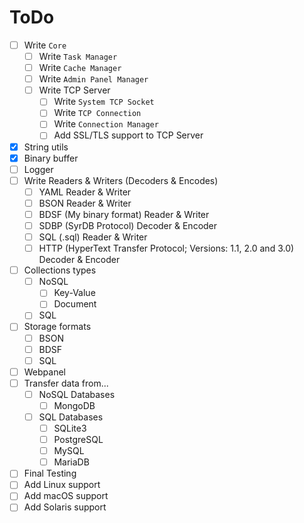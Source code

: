 # ToDo
- [ ] Write `Core`
    - [ ] Write `Task Manager`
    - [ ] Write `Cache Manager`
    - [ ] Write `Admin Panel Manager`
    - [ ] Write TCP Server
        - [ ] Write `System TCP Socket`
        - [ ] Write `TCP Connection`
        - [ ] Write `Connection Manager`
        - [ ] Add SSL/TLS support to TCP Server
- [x] String utils
- [x] Binary buffer
- [ ] Logger
- [ ] Write Readers & Writers (Decoders & Encodes)
    - [ ] YAML Reader & Writer
    - [ ] BSON Reader & Writer
    - [ ] BDSF (My binary format) Reader & Writer
    - [ ] SDBP (SyrDB Protocol) Decoder & Encoder
    - [ ] SQL (.sql) Reader & Writer
    - [ ] HTTP (HyperText Transfer Protocol; Versions: 1.1, 2.0 and 3.0) Decoder & Encoder
- [ ] Collections types
    - [ ] NoSQL
        - [ ] Key-Value
        - [ ] Document
    - [ ] SQL
- [ ] Storage formats
    - [ ] BSON
    - [ ] BDSF
    - [ ] SQL
- [ ] Webpanel
- [ ] Transfer data from...
    - [ ] NoSQL Databases
        - [ ] MongoDB
    - [ ] SQL Databases 
        - [ ] SQLite3
        - [ ] PostgreSQL
        - [ ] MySQL
        - [ ] MariaDB
- [ ] Final Testing
- [ ] Add Linux support
- [ ] Add macOS support
- [ ] Add Solaris support
